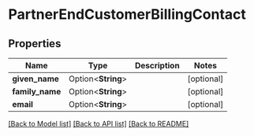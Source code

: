 # PartnerEndCustomerBillingContact

## Properties

Name | Type | Description | Notes
------------ | ------------- | ------------- | -------------
**given_name** | Option<**String**> |  | [optional]
**family_name** | Option<**String**> |  | [optional]
**email** | Option<**String**> |  | [optional]

[[Back to Model list]](../README.md#documentation-for-models) [[Back to API list]](../README.md#documentation-for-api-endpoints) [[Back to README]](../README.md)


